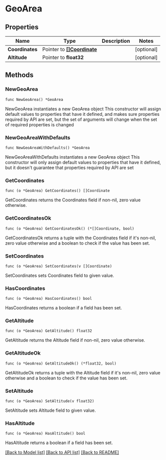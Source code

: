 # GeoArea

## Properties

Name | Type | Description | Notes
------------ | ------------- | ------------- | -------------
**Coordinates** | Pointer to [**[]Coordinate**](Coordinate.md) |  | [optional] 
**Altitude** | Pointer to **float32** |  | [optional] 

## Methods

### NewGeoArea

`func NewGeoArea() *GeoArea`

NewGeoArea instantiates a new GeoArea object
This constructor will assign default values to properties that have it defined,
and makes sure properties required by API are set, but the set of arguments
will change when the set of required properties is changed

### NewGeoAreaWithDefaults

`func NewGeoAreaWithDefaults() *GeoArea`

NewGeoAreaWithDefaults instantiates a new GeoArea object
This constructor will only assign default values to properties that have it defined,
but it doesn't guarantee that properties required by API are set

### GetCoordinates

`func (o *GeoArea) GetCoordinates() []Coordinate`

GetCoordinates returns the Coordinates field if non-nil, zero value otherwise.

### GetCoordinatesOk

`func (o *GeoArea) GetCoordinatesOk() (*[]Coordinate, bool)`

GetCoordinatesOk returns a tuple with the Coordinates field if it's non-nil, zero value otherwise
and a boolean to check if the value has been set.

### SetCoordinates

`func (o *GeoArea) SetCoordinates(v []Coordinate)`

SetCoordinates sets Coordinates field to given value.

### HasCoordinates

`func (o *GeoArea) HasCoordinates() bool`

HasCoordinates returns a boolean if a field has been set.

### GetAltitude

`func (o *GeoArea) GetAltitude() float32`

GetAltitude returns the Altitude field if non-nil, zero value otherwise.

### GetAltitudeOk

`func (o *GeoArea) GetAltitudeOk() (*float32, bool)`

GetAltitudeOk returns a tuple with the Altitude field if it's non-nil, zero value otherwise
and a boolean to check if the value has been set.

### SetAltitude

`func (o *GeoArea) SetAltitude(v float32)`

SetAltitude sets Altitude field to given value.

### HasAltitude

`func (o *GeoArea) HasAltitude() bool`

HasAltitude returns a boolean if a field has been set.


[[Back to Model list]](../README.md#documentation-for-models) [[Back to API list]](../README.md#documentation-for-api-endpoints) [[Back to README]](../README.md)


